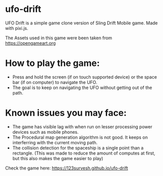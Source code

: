 # ufo-drift
UFO Drift is a simple game clone version of Sling Drift Mobile game. Made with pixi.js.

The Assets used in this game were been taken from https://opengameart.org

# How to play the game:
- Press and hold the screen (if on touch supported device) or the space bar (if on computer) to navigate the UFO.
- The goal is to keep on navigating the UFO without getting out of the path.

# Known issues you may face:
- The game has visible lag with when run on lesser processing power devices such as mobile phones.  
- The Procedural map generation algorithm is not good. It keeps on interferring with the current moving path.
- The collision detection for the spaceship is a single point than a rectangle. (This was made to reduce the amount of computes at first, but this also makes the game easier to play)

Check the game here: https://123survesh.github.io/ufo-drift
